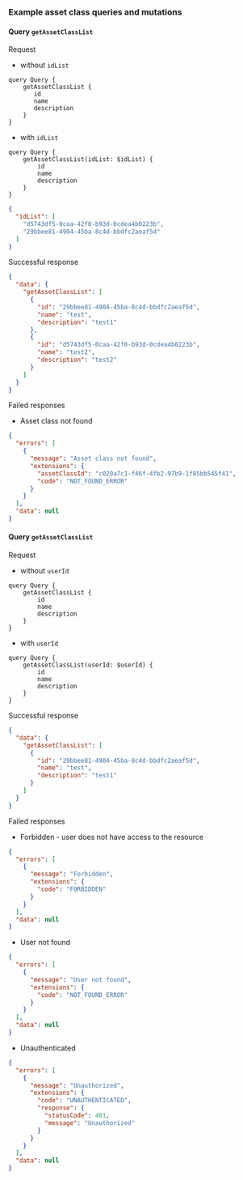 ### Example asset class queries and mutations

#### Query `getAssetClassList`

Request

- without `idList`

```
query Query {
    getAssetClassList {
       id
       name
       description
    }
}
```

- with `idList`

```
query Query {
    getAssetClassList(idList: $idList) {
        id
        name
        description
    }
}
```

```json
{
  "idList": [
    "d5743df5-0caa-42f0-b93d-0cdea4b0223b",
    "29bbee81-4904-45ba-8c4d-bbdfc2aeaf5d"
  ]
}
```

Successful response

```json
{
  "data": {
    "getAssetClassList": [
      {
        "id": "29bbee81-4904-45ba-8c4d-bbdfc2aeaf5d",
        "name": "test",
        "description": "test1"
      },
      {
        "id": "d5743df5-0caa-42f0-b93d-0cdea4b0223b",
        "name": "test2",
        "description": "test2"
      }
    ]
  }
}
```

Failed responses

- Asset class not found

```json
{
  "errors": [
    {
      "message": "Asset class not found",
      "extensions": {
        "assetClassId": "c020a7c1-f46f-4fb2-97b9-1f85bb545f41",
        "code": "NOT_FOUND_ERROR"
      }
    }
  ],
  "data": null
}
```

#### Query `getAssetClassList`

Request

- without `userId`

```
query Query {
    getAssetClassList {
        id
        name
        description
    }
}
```

- with `userId`

```
query Query {
    getAssetClassList(userId: $userId) {
        id
        name
        description
    }
}
```

Successful response

```json
{
  "data": {
    "getAssetClassList": [
      {
        "id": "29bbee81-4904-45ba-8c4d-bbdfc2aeaf5d",
        "name": "test",
        "description": "test1"
      }
    ]
  }
}
```

Failed responses

- Forbidden - user does not have access to the resource

```json
{
  "errors": [
    {
      "message": "Forbidden",
      "extensions": {
        "code": "FORBIDDEN"
      }
    }
  ],
  "data": null
}
```

- User not found

```json
{
  "errors": [
    {
      "message": "User not found",
      "extensions": {
        "code": "NOT_FOUND_ERROR"
      }
    }
  ],
  "data": null
}
```

- Unauthenticated

```json
{
  "errors": [
    {
      "message": "Unauthorized",
      "extensions": {
        "code": "UNAUTHENTICATED",
        "response": {
          "statusCode": 401,
          "message": "Unauthorized"
        }
      }
    }
  ],
  "data": null
}
```
